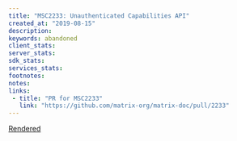 ```yaml
---
title: "MSC2233: Unauthenticated Capabilities API"
created_at: "2019-08-15"
description:
keywords: abandoned
client_stats:
server_stats:
sdk_stats:
services_stats:
footnotes:
notes:
links:
 - title: "PR for MSC2233"
   link: "https://github.com/matrix-org/matrix-doc/pull/2233"
---
```

[Rendered](https://github.com/matrix-org/matrix-doc/blob/anoa/msc2233/proposals/2233-unauthed-capabilities-endpoint.md)
